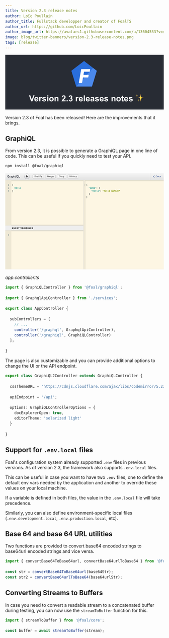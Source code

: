```yaml
---
title: Version 2.3 release notes
author: Loïc Poullain
author_title: Fullstack developper and creator of FoalTS
author_url: https://github.com/LoicPoullain
author_image_url: https://avatars1.githubusercontent.com/u/13604533?v=4
image: blog/twitter-banners/version-2.3-release-notes.png
tags: [release]
---
```


![Banner](./assets/version-2.3-is-here/banner.png)

Version 2.3 of Foal has been released! Here are the improvements that it brings.

<!--truncate-->

## GraphiQL

From version 2.3, it is possible to generate a GraphiQL page in one line of code. This can be useful if you quickly need to test your API.

```bash
npm install @foal/graphiql
```

![GraphiQL](./assets/version-2.3-is-here/graphiql.png)

*app.controller.ts*
```typescript
import { GraphiQLController } from '@foal/graphiql';

import { GraphqlApiController } from './services';

export class AppController {

  subControllers = [
    // ...
    controller('/graphql', GraphqlApiController),
    controller('/graphiql', GraphiQLController)
  ];

}
```

The page is also customizable and you can provide additional options to change the UI or the API endpoint.

```typescript
export class GraphiQL2Controller extends GraphiQLController {

  cssThemeURL = 'https://cdnjs.cloudflare.com/ajax/libs/codemirror/5.23.0/theme/solarized.css';

  apiEndpoint = '/api';

  options: GraphiQLControllerOptions = {
    docExplorerOpen: true,
    editorTheme: 'solarized light'
  }

}

```

## Support for `.env.local` files

Foal's configuration system already supported `.env` files in previous versions. As of version 2.3, the framework also supports `.env.local` files.

This can be useful in case you want to have two `.env` files, one to define the default env vars needed by the application and another to override these values on your local machine.

If a variable is defined in both files, the value in the `.env.local` file will take precedence.

Similarly, you can also define environment-specific local files (`.env.development.local`, `.env.production.local`, etc).

## Base 64 and base 64 URL utilities

Two functions are provided to convert base64 encoded strings to base64url encoded strings and vice versa.

```typescript
import { convertBase64ToBase64url, convertBase64urlToBase64 } from '@foal/core';

const str = convertBase64ToBase64url(base64Str);
const str2 = convertBase64urlToBase64(base64urlStr);
```

## Converting Streams to Buffers

In case you need to convert a readable stream to a concatenated buffer during testing, you can now use the `streamToBuffer` function for this.

```typescript
import { streamToBuffer } from '@foal/core';

const buffer = await streamToBuffer(stream);
```